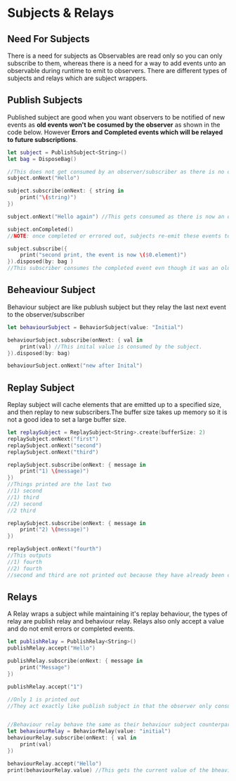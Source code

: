 # Subjects & Relays

## Need For Subjects

There is a need for subjects as Observables are read only so you can only subscribe to them, whereas there is a need for a way to add events unto an observable during runtime to emit to observers. There are different types of subjects and relays which are subject wrappers.

## Publish Subjects

Published subject are good when you want observers to be notified of new events as **old events won't be cosumed by the observer** as shown in the code below. However **Errors and Completed events which will be relayed to future subscriptions**.

```swift
let subject = PublishSubject<String>()
let bag = DisposeBag()

//This does not get consumed by an observer/subscriber as there is no observer yet.
subject.onNext("Hello")

subject.subscribe(onNext: { string in
    print("\(string)")
})

subject.onNext("Hello again") //This gets consumed as there is now an observer.

subject.onCompleted()
//NOTE: once completed or errored out, subjects re-emit these events to future subscribers

subject.subscribe({
    print("second print, the event is now \($0.element)") 
}).disposed(by: bag )
//This subscriber consumes the completed event evn though it was an old event.
```

## Beheaviour Subject

Behaviour subject are like publush subject but they relay the last next event to the observer/subscriber

```swift
let behaviourSubject = BehaviorSubject(value: "Initial")

behaviourSubject.subscribe(onNext: { val in
    print(val) //This inital value is consumed by the subject.
}).disposed(by: bag)

behaviourSubject.onNext("new after Inital")
```

## Replay Subject

Replay subject will cache elements that are emitted up to a specified size, and then replay to new subscribers.The buffer size takes up memory so it is not a good idea to set a large buffer size.

```swift
let replaySubject = ReplaySubject<String>.create(bufferSize: 2)
replaySubject.onNext("first")
replaySubject.onNext("second")
replaySubject.onNext("third")

replaySubject.subscribe(onNext: { message in
    print("1) \(message)")
})
//Things printed are the last two
//1) second
//1) third
//2) second
//2 third

replaySubject.subscribe(onNext: { message in
    print("2) \(message)")
})

replaySubject.onNext("fourth")
//This outputs
//1) fourth
//2) fourth
//second and third are not printed out because they have already been consumed by the observer
```

## Relays

A Relay wraps a subject while maintaining it's replay behaviour, the types of relay are publish relay and behaviour relay. Relays also only accept a value and do not emit errors or completed events.

```swift
let publishRelay = PublishRelay<String>()
publishRelay.accept("Hello")

publishRelay.subscribe(onNext: { message in
    print("Message")
})

publishRelay.accept("1")

//Only 1 is printed out
//They act exactly like publish subject in that the observer only consumes events that are emitted after its been subscribed to.


//Behaviour relay behave the same as their behaviour subject counterpart however they also have a way to get the current value.
let behaviourRelay = BehaviorRelay(value: "initial")
behaviourRelay.subscribe(onNext: { val in
    print(val)
})

behaviourRelay.accept("Hello")
print(behaviourRelay.value) //This gets the current value of the bheaviour relay
```

